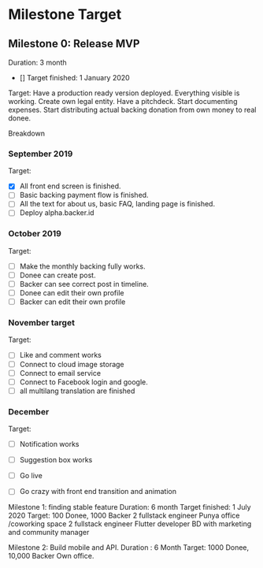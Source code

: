 # Milestone Target

## Milestone 0: Release MVP
Duration: 3 month
- [] Target finished: 1 January 2020

Target: Have a production ready version deployed. Everything visible is working. 
Create own legal entity. Have a pitchdeck. Start documenting expenses. Start distributing actual backing donation from own money to real donee.

Breakdown
### September 2019

Target:
- [x] All front end screen is finished.
- [ ] Basic backing payment flow is finished.
- [ ] All the text for about us, basic FAQ, landing page is finished.
- [ ] Deploy alpha.backer.id 

### October 2019

Target:
- [ ] Make the monthly backing fully works.
- [ ] Donee can create post.
- [ ] Backer can see correct post in timeline.
- [ ] Donee can edit their own profile
- [ ] Backer can edit their own profile

### November target

Target:
- [ ] Like and comment works
- [ ] Connect to cloud image storage
- [ ] Connect to email service
- [ ] Connect to Facebook login and google.
- [ ] all multilang translation are finished

### December

Target:
- [ ] Notification works
- [ ] Suggestion box works
- [ ] Go live
- [ ] Go crazy with front end transition and animation


Milestone 1: finding stable feature
Duration: 6 month
Target finished: 1  July 2020
Target: 100 Donee, 1000 Backer
2 fullstack engineer
Punya office /coworking space
2 fullstack engineer
Flutter developer
BD with marketing and community manager


Milestone 2: Build mobile and API.
Duration : 6 Month
Target: 1000 Donee, 10,000 Backer
Own office.

